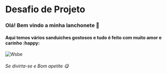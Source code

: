 # Desafio de Projeto 
###										Olá! Bem vindo a minha lanchonete :wave:

#### Aqui temos vários sanduiches gostosos e tudo é feito com muito amor e carinho :happy:

![Wsbe](https://user-images.githubusercontent.com/86479126/197899866-dc3f9d15-8c70-4046-9e09-599db762470e.gif)

###### Se divirta-se e Bom apetite :yum:
